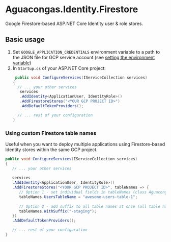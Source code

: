 # Aguacongas.Identity.Firestore
Google Firestore-based ASP.NET Core Identity user & role stores.

## Basic usage
1. Set `GOOGLE_APPLICATION_CREDENTIALS` environment variable to a path to the JSON file for GCP service account (see [setting the environment variable](https://cloud.google.com/docs/authentication/getting-started#setting_the_environment_variable))
1. In `Startup.cs` of your ASP.NET Core project:
    ```csharp
     public void ConfigureServices(IServiceCollection services)
    {
      // ... your other services 
       services
       .AddIdentity<ApplicationUser, IdentityRole>()
       .AddFirestoreStores("<YOUR GCP PROJECT ID>")
       .AddDefaultTokenProviders();
   
      // ... rest of your configuration
    }
    ```
### Using custom Firestore table names
Useful when you want to deploy multiple applications using Firestore-based Identity stores within the same GCP project.
```csharp
public void ConfigureServices(IServiceCollection services)
{
   // ... your other services
   
   services
   .AddIdentity<ApplicationUser, IdentityRole>()
   .AddFirestoreStores("<YOUR GCP PROJECT ID>", tableNames => {
      // Option 1 - set individual fields in tableNames (class Aguacongas.Identity.Firestore.FirestoreTableNamesConfig)
      tableNames.UsersTableName = "awesome-users-table-1";
      
      // Option 2 - add suffix to all table names at once (all table names will have default name + the specified suffix)
      tableNames.WithSuffix("-staging");
   })
   .AddDefaultTokenProviders();

   // ... rest of your configuration
}
```
